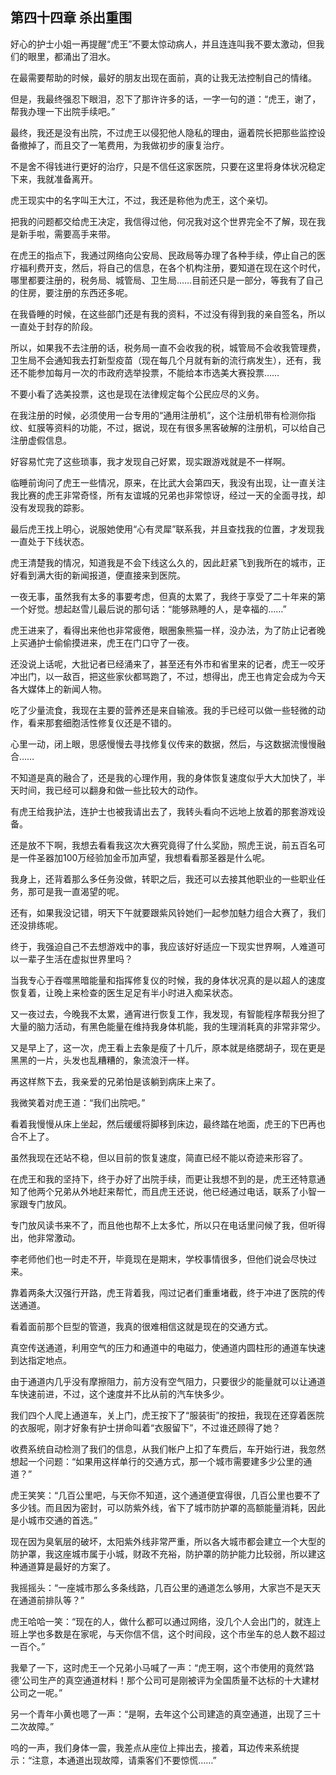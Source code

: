 ## 第四十四章 杀出重围

好心的护士小姐一再提醒“虎王”不要太惊动病人，并且连连叫我不要太激动，但我们的眼里，都涌出了泪水。

在最需要帮助的时候，最好的朋友出现在面前，真的让我无法控制自己的情绪。

但是，我最终强忍下眼泪，忍下了那许许多的话，一字一句的道：“虎王，谢了，帮我办理一下出院手续吧。”

最终，我还是没有出院，不过虎王以侵犯他人隐私的理由，逼着院长把那些监控设备撤掉了，而且交了一笔费用，为我做初步的康复治疗。

不是舍不得钱进行更好的治疗，只是不信任这家医院，只要在这里将身体状况稳定下来，我就准备离开。

虎王现实中的名字叫王大江，不过，我还是称他为虎王，这个亲切。

把我的问题都交给虎王决定，我信得过他，何况我对这个世界完全不了解，现在我是新手啦，需要高手来带。

在虎王的指点下，我通过网络向公安局、民政局等办理了各种手续，停止自己的医疗福利费开支，然后，将自己的信息，在各个机构注册，要知道在现在这个时代，哪里都要注册的，税务局、城管局、卫生局……目前还只是一部分，等我有了自己的住房，要注册的东西还多呢。

在我昏睡的时候，在这些部门还是有我的资料，不过没有得到我的亲自签名，所以一直处于封存的阶段。

所以，如果我不去注册的话，税务局一直不会收我的税，城管局不会收我管理费，卫生局不会通知我去打新型疫苗（现在每几个月就有新的流行病发生），还有，我还不能参加每月一次的市政府选举投票，不能给本市选美大赛投票……

不要小看了选美投票，这也是现在法律规定每个公民应尽的义务。

在我注册的时候，必须使用一台专用的“通用注册机”，这个注册机带有检测你指纹、虹膜等资料的功能，不过，据说，现在有很多黑客破解的注册机，可以给自己注册虚假信息。

好容易忙完了这些琐事，我才发现自己好累，现实跟游戏就是不一样啊。

临睡前询问了虎王一些情况，原来，在比武大会第四天，我没有出现，让一直关注我比赛的虎王非常奇怪，所有友谊城的兄弟也非常惊讶，经过一天的全面寻找，却没有发现我的踪影。

最后虎王找上明心，说服她使用“心有灵犀”联系我，并且查找我的位置，才发现我一直处于下线状态。

虎王清楚我的情况，知道我是不会下线这么久的，因此赶紧飞到我所在的城市，正好看到满大街的新闻报道，便直接来到医院。

一夜无事，虽然我有太多的事要考虑，但真的太累了，我终于享受了二十年来的第一个好觉。想起赵雪儿最后说的那句话：“能够熟睡的人，是幸福的……”

虎王进来了，看得出来他也非常疲倦，眼圈象熊猫一样，没办法，为了防止记者晚上买通护士偷偷摸进来，虎王在门口守了一夜。

还没说上话呢，大批记者已经涌来了，甚至还有外市和省里来的记者，虎王一咬牙冲出门，以一敌百，把这些家伙都骂跑了，不过，想得出，虎王也肯定会成为今天各大媒体上的新闻人物。

吃了少量流食，我现在主要的营养还是来自输液。我的手已经可以做一些轻微的动作，看来那套细胞活性修复仪还是不错的。

心里一动，闭上眼，思感慢慢去寻找修复仪传来的数据，然后，与这数据流慢慢融合……

不知道是真的融合了，还是我的心理作用，我的身体恢复速度似乎大大加快了，半天时间，我已经可以翻身和做一些比较大的动作。

有虎王给我护法，连护士也被我请出去了，我转头看向不远地上放着的那套游戏设备。

还是放不下啊，我想去看看我这次大赛究竟得了什么奖励，照虎王说，前五百名可是一件圣器加100万经验加金币加声望，我想看看那圣器是什么呢。

我身上，还背着那么多任务没做，转职之后，我还可以去接其他职业的一些职业任务，那可是我一直渴望的呢。

还有，如果我没记错，明天下午就要跟紫风铃她们一起参加魅力组合大赛了，我们还没排练呢。

终于，我强迫自己不去想游戏中的事，我应该好好适应一下现实世界啊，人难道可以一辈子生活在虚拟世界里吗？

当我专心于吞噬黑暗能量和指挥修复仪的时候，我的身体状况真的是以超人的速度恢复着，让晚上来检查的医生足足有半小时进入痴呆状态。

又一夜过去，今晚我不太累，通宵进行恢复工作，我发现，有智能程序帮我分担了大量的脑力活动，有黑色能量在维持我身体机能，我的生理消耗真的非常非常少。

又是早上了，这一次，虎王看上去象是瘦了十几斤，原本就是络腮胡子，现在更是黑黑的一片，头发也乱糟糟的，象流浪汗一样。

再这样熬下去，我亲爱的兄弟怕是该躺到病床上来了。

我微笑着对虎王道：“我们出院吧。”

看着我慢慢从床上坐起，然后缓缓将脚移到床边，最终踏在地面，虎王的下巴再也合不上了。

虽然我现在还站不稳，但以目前的恢复速度，简直已经不能以奇迹来形容了。

在虎王和我的坚持下，终于办好了出院手续，而更让我想不到的是，虎王还特意通知了他两个兄弟从外地赶来帮忙，而且虎王还说，他已经通过电话，联系了小智一家跟专门放风。

专门放风读书来不了，而且他也帮不上太多忙，所以只在电话里问候了我，但听得出，他非常激动。

李老师他们也一时走不开，毕竟现在是期末，学校事情很多，但他们说会尽快过来。

靠着两条大汉强行开路，虎王背着我，闯过记者们重重堵截，终于冲进了医院的传送通道。

看着面前那个巨型的管道，我真的很难相信这就是现在的交通方式。

真空传送通道，利用空气的压力和通道中的电磁力，使通道内圆柱形的通道车快速到达指定地点。

由于通道内几乎没有摩擦阻力，前方没有空气阻力，只要很少的能量就可以让通道车快速前进，不过，这个速度并不比从前的汽车快多少。

我们四个人爬上通道车，关上门，虎王按下了“服装街”的按扭，我现在还穿着医院的衣服呢，刚才好象有护士拼命叫着“衣服留下”，不过谁还顾得了她？

收费系统自动检测了我们的信息，从我们帐户上扣了车费后，车开始行进，我忽然想起一个问题：“如果用这样单行的交通方式，那一个城市需要建多少公里的通道？”

虎王笑笑：“几百公里吧，与天你不知道，这个通道便宜得很，几百公里也要不了多少钱。而且因为密封，可以防紫外线，省下了城市防护罩的高额能量消耗，因此是小城市交通的首选。”

现在因为臭氧层的破坏，太阳紫外线非常严重，所以各大城市都会建立一个大型的防护罩，我这座城市属于小城，财政不充裕，防护罩的防护能力比较弱，所以建这种通道算是最好的方案了。

我摇摇头：“一座城市那么多条线路，几百公里的通道怎么够用，大家岂不是天天在通道前排队等？”

虎王哈哈一笑：“现在的人，做什么都可以通过网络，没几个人会出门的，就连上班上学也多数是在家呢，与天你信不信，这个时间段，这个市坐车的总人数不超过一百个。”

我晕了一下，这时虎王一个兄弟小马喊了一声：“虎王啊，这个市使用的竟然‘路德’公司生产的真空通道材料！那个公司可是刚被评为全国质量不达标的十大建材公司之一呢。”

另一个青年小黄也嗯了一声：“是啊，去年这个公司建造的真空通道，出现了三十二次故障。”

呜的一声，我们身体一震，我差点从座位上摔出去，接着，耳边传来系统提示：“注意，本通道出现故障，请乘客们不要惊慌……”

